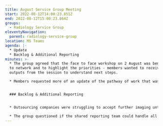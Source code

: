 ```yaml
---
title: August Service Group Meeting
start: 2022-08-12T14:00:23.851Z
end: 2022-08-12T15:00:23.864Z
groups:
  - Radiology Service Group
eleventyNavigation:
  parent: radiology-service-group
location: MS Teams
agenda: |-
  * U﻿pdate
  * B﻿acklog & Additional Reporting
minutes: >-
  * T﻿he group agreed that the face to face workshop on 2 August was beneficial
  to network and to highlight the priorities - members wanted to receive some
  outputs from the session to understand next steps.

  * M﻿embers requested more of an update of the pathway of work that was progressing to provide timescales and assurance. Gary Cooper would attend the next meeting to discuss this. The Shared Reporting Service Working Group meeting was also due to take place on 7 September.


  ### B﻿acklog & Additional Reporting


  * O﻿utsourcing companies were struggling to accept further imaging until the end of September.

  * T﻿he group questioned if the shared reporting team could handle all Trust additional reporting, including images to be outsourced, so that the process was consistent.
---
```

